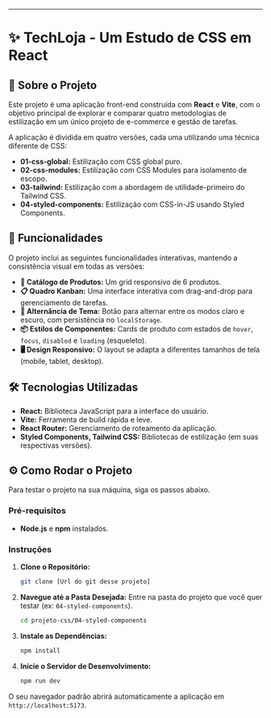 
-----

# ✨ TechLoja - Um Estudo de CSS em React

## 📄 Sobre o Projeto

Este projeto é uma aplicação front-end construída com **React** e **Vite**, com o objetivo principal de explorar e comparar quatro metodologias de estilização em um único projeto de e-commerce e gestão de tarefas.

A aplicação é dividida em quatro versões, cada uma utilizando uma técnica diferente de CSS:

  * **01-css-global:** Estilização com CSS global puro.
  * **02-css-modules:** Estilização com CSS Modules para isolamento de escopo.
  * **03-tailwind:** Estilização com a abordagem de utilidade-primeiro do Tailwind CSS.
  * **04-styled-components:** Estilização com CSS-in-JS usando Styled Components.

## 🚀 Funcionalidades

O projeto inclui as seguintes funcionalidades interativas, mantendo a consistência visual em todas as versões:

  * **🛒 Catálogo de Produtos:** Um grid responsivo de 6 produtos.
  * **📋 Quadro Kanban:** Uma interface interativa com drag-and-drop para gerenciamento de tarefas.
  * **🌙 Alternância de Tema:** Botão para alternar entre os modos claro e escuro, com persistência no `localStorage`.
  * **📦 Estilos de Componentes:** Cards de produto com estados de `hover`, `focus`, `disabled` e `loading` (esqueleto).
  * **🖥️ Design Responsivo:** O layout se adapta a diferentes tamanhos de tela (mobile, tablet, desktop).

## 🛠️ Tecnologias Utilizadas

  * **React:** Biblioteca JavaScript para a interface do usuário.
  * **Vite:** Ferramenta de build rápida e leve.
  * **React Router:** Gerenciamento de roteamento da aplicação.
  * **Styled Components, Tailwind CSS:** Bibliotecas de estilização (em suas respectivas versões).

## ⚙️ Como Rodar o Projeto

Para testar o projeto na sua máquina, siga os passos abaixo.

### Pré-requisitos

  * **Node.js** e **npm** instalados.

### Instruções

1.  **Clone o Repositório:**

    ```bash
    git clone [Url do git desse projeto]
    ```

2.  **Navegue até a Pasta Desejada:**
    Entre na pasta do projeto que você quer testar (ex: `04-styled-components`).

    ```bash
    cd projeto-css/04-styled-components
    ```

3.  **Instale as Dependências:**

    ```bash
    npm install
    ```

4.  **Inicie o Servidor de Desenvolvimento:**

    ```bash
    npm run dev
    ```

O seu navegador padrão abrirá automaticamente a aplicação em `http://localhost:5173`.
